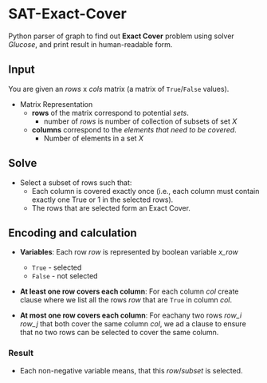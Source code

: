 # SAT-Exact-Cover
Python parser of graph to find out **Exact Cover** problem using solver *Glucose*, and print result in human-readable form.

## Input
You are given an *rows* x *cols* matrix (a matrix of `True`/`False` values).
- Matrix Representation
    - **rows** of the matrix correspond to potential *sets*.
        - number of *rows* is number of collection of subsets of set *X*
    - **columns** correspond to the *elements that need to be covered*.
        - Number of elements in a set *X*


## Solve
- Select a subset of rows such that:
    - Each column is covered exactly once (i.e., each column must contain exactly one True or 1 in the selected rows).
    - The rows that are selected form an Exact Cover.
 
## Encoding and calculation
- **Variables**: Each row *row* is represented by boolean variable *x_row*
    - `True` - selected
    - `False` - not selected
     
- **At least one row covers each column**: For each column *col* create clause where we list all the rows *row* that are `True` in column *col*.

- **At most one row covers each column**: For eachany two rows *row_i* *row_j* that both cover the same column *col*, we ad a clause to ensure that no two rows can be selected to cover the same column.

### Result
- Each non-negative variable means, that this *row*/*subset* is selected.